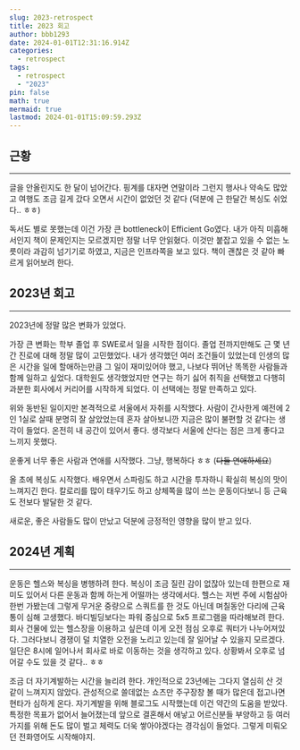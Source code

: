 ```yaml
---
slug: 2023-retrospect
title: 2023 회고
author: bbb1293
date: 2024-01-01T12:31:16.914Z
categories:
  - retrospect
tags:
  - retrospect
  - "2023"
pin: false
math: true
mermaid: true
lastmod: 2024-01-01T15:09:59.293Z
---
```


## 근황

---

글을 안올린지도 한 달이 넘어간다.
핑계를 대자면 연말이라 그런지 행사나 약속도 많았고 여행도 조금 길게 갔다 오면서 시간이 없었던 것 같다
(덕분에 근 한달간 복싱도 쉬었다.. ㅎㅎ)

독서도 별로 못했는데 이건 가장 큰 bottleneck이 Efficient Go였다.
내가 아직 미흡해서인지 책이 문제인지는 모르겠지만 정말 너무 안읽혔다.
이것만 붙잡고 있을 수 없는 노릇이라 과감히 넘기기로 하였고, 지금은 인프라쪽을 보고 있다.
책이 괜찮은 것 같아 빠르게 읽어보려 한다.

## 2023년 회고

---

2023년에 정말 많은 변화가 있었다.

가장 큰 변화는 학부 졸업 후 SWE로서 일을 시작한 점이다.
졸업 전까지만해도 근 몇 년간 진로에 대해 정말 많이 고민했었다.
내가 생각했던 여러 조건들이 있었는데 인생의 많은 시간을 일에 할애하는만큼 그 일이 재미있어야 했고, 나보다 뛰어난 똑똑한 사람들과 함께 일하고 싶었다.
대학원도 생각했었지만 연구는 하기 싫어 취직을 선택했고 다행히 과분한 회사에서 커리어를 시작하게 되었다.
이 선택에는 정말 만족하고 있다.

위와 동반된 일이지만 본격적으로 서울에서 자취를 시작했다.
사람이 간사한게 예전에 2인 1실로 살때 분명히 잘 살았었는데 혼자 살아보니깐 지금은 많이 불편할 것 같다는 생각이 들었다.
온전히 내 공간이 있어서 좋다.
생각보다 서울에 산다는 점은 크게 좋다고 느끼지 못했다.

운좋게 너무 좋은 사람과 연애를 시작했다.
그냥, 행복하다 ㅎㅎ
(~~다들 연애하세요~~)

올 초에 복싱도 시작했다.
배우면서 스파링도 하고 시간을 투자하니 확실히 복싱의 맛이 느껴지긴 한다.
칼로리를 많이 태우기도 하고 상체쪽을 많이 쓰는 운동이다보니 등 근육도 전보다 발달한 것 같다.

새로운, 좋은 사람들도 많이 만났고 덕분에 긍정적인 영향을 많이 받고 있다.

## 2024년 계획

---

운동은 헬스와 복싱을 병행하려 한다.
복싱이 조금 질린 감이 없잖아 있는데 한편으로 재미도 있어서 다른 운동과 함께 하는게 어떨까는 생각에서다.
헬스는 저번 주에 시험삼아 한번 가봤는데 그렇게 무거운 중량으로 스쿼트를 한 것도 아닌데 며칠동안 다리에 근육통이 심해 고생했다.
바디빌딩보다는 파워 중심으로 5x5 프로그램을 따라해보려 한다.
회사 건물에 있는 헬스장을 이용하고 싶은데 이게 오전 점심 오후로 쿼터가 나누어져있다.
그러다보니 경쟁이 덜 치열한 오전을 노리고 있는데 잘 일어날 수 있을지 모르겠다.
일단은 8시에 일어나서 회사로 바로 이동하는 것을 생각하고 있다.
상황봐서 오후로 넘어갈 수도 있을 것 같다.. ㅎㅎ

조금 더 자기계발하는 시간을 늘리려 한다.
개인적으로 23년에는 그다지 열심히 산 것 같이 느껴지지 않았다.
관성적으로 쓸데없는 쇼츠만 주구장창 볼 때가 많은데 접고나면 현타가 심하게 온다.
자기계발을 위해 블로그도 시작했는데 이건 약간의 도움을 받았다.
특정한 목표가 없어서 늘어졌는데 앞으로 결혼해서 애낳고 어르신분들 부양하고 등 여러가지를 위해 돈도 많이 벌고 체력도 더욱 쌓아야겠다는 경각심이 들었다.
그렇게 미뤄오던 전화영어도 시작해야지.
